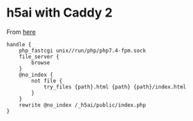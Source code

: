 # h5ai with Caddy 2

From [here](https://github.com/caddyserver/caddy/issues/819#issuecomment-725867359)

```
handle {
    php_fastcgi unix//run/php/php7.4-fpm.sock
    file_server {
        browse
    }
    @no_index {
        not file {
            try_files {path}.html {path} {path}/index.html
        }
    }
    rewrite @no_index /_h5ai/public/index.php
}
```
